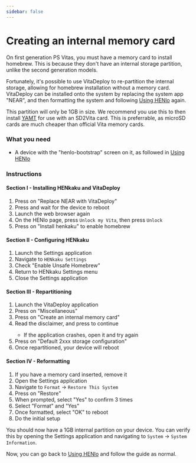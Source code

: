 ```yaml
---
sidebar: false
---
```


# Creating an internal memory card

On first generation PS Vitas, you must have a memory card to install homebrew. This is because they don't have an internal storage partition, unlike the second generation models.

Fortunately, it's possible to use VitaDeploy to re-partition the internal storage, allowing for homebrew installation without a memory card. VitaDeploy can be installed onto the system by replacing the system app "NEAR", and then formatting the system and following [Using HENlo](using-henlo) again.

This partition will only be 1GB in size. We recommend you use this to then install [YAMT](yamt) for use with an SD2Vita card. This is preferrable, as microSD cards are much cheaper than official Vita memory cards.

### What you need

- A device with the "henlo-bootstrap" screen on it, as followed in [Using HENlo](using-henlo)

### Instructions

#### Section I - Installing HENkaku and VitaDeploy

1. Press <Btn btn="cross" /> on "Replace NEAR with VitaDeploy"
1. Press <Btn btn="square" /> and wait for the device to reboot
1. Launch the web browser again
1. On the HENlo page, press `Unlock my Vita`, then press `Unlock`
1. Press <Btn btn="cross" /> on "Install henkaku" to enable homebrew


#### Section II - Configuring HENkaku

1. Launch the Settings application
1. Navigate to `HENkaku Settings`
1. Check "Enable Unsafe Homebrew"
1. Return to HENkaku Settings menu
1. Close the Settings application

#### Section III - Repartitioning

1. Launch the VitaDeploy application
1. Press <Btn btn="confirm" /> on "Miscellaneous"
1. Press <Btn btn="confirm" /> on "Create an internal memory card"
1. Read the disclaimer, and press <Btn btn="confirm" /> to continue
    - If the application crashes, open it and try again
1. Press <Btn btn="confirm" /> on "Default 2xxx storage configuration"
1. Once repartitioned, your device will reboot

#### Section IV - Reformatting

1. If you have a memory card inserted, remove it
1. Open the Settings application
1. Navigate to `Format` -> `Restore This System`
1. Press <Btn btn="confirm" /> on "Restore"
1. When prompted, select "Yes" to confirm 3 times
1. Select "Format" and "Yes"
1. Once formatted, select "OK" to reboot
1. Do the initial setup

You should now have a 1GB internal partition on your device. You can verify this by opening the Settings application and navigating to `System` -> `System Information`.

Now, you can go back to [Using HENlo](using-henlo) and follow the guide as normal.
